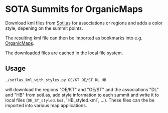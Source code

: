# SOTA Summits for OrganicMaps

Download kml files from [Sotl.as](https://sotl.as) for associations or regions and adds a color style, depening on the summit points.

The resulting kml file can then be imported as bookmarks into e.g. [OrganicMaps](https://organicmaps.app/).

The downloaded files are cached in the local file system.

## Usage

```bash
./sotlas_kml_with_styles.py OE/KT OE/ST DL HB
```

will download the regions "OE/KT" and "OE/ST" and the associations "DL" and "HB" from sotl.as, add style information to each summit and write it to local files (`OE_ST_styled.kml`, 'HB_styled.kml`, ...). These files can the be imported into various map applications.
